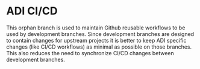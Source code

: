 # ADI CI/CD

This orphan branch is used to maintain Github reusable workflows to be used by
development branches. Since development branches are designed to contain
changes for upstream projects it is better to keep ADI specific changes (like
CI/CD workflows) as minimal as possible on those branches. This also reduces
the need to synchronize CI/CD changes between development branches.